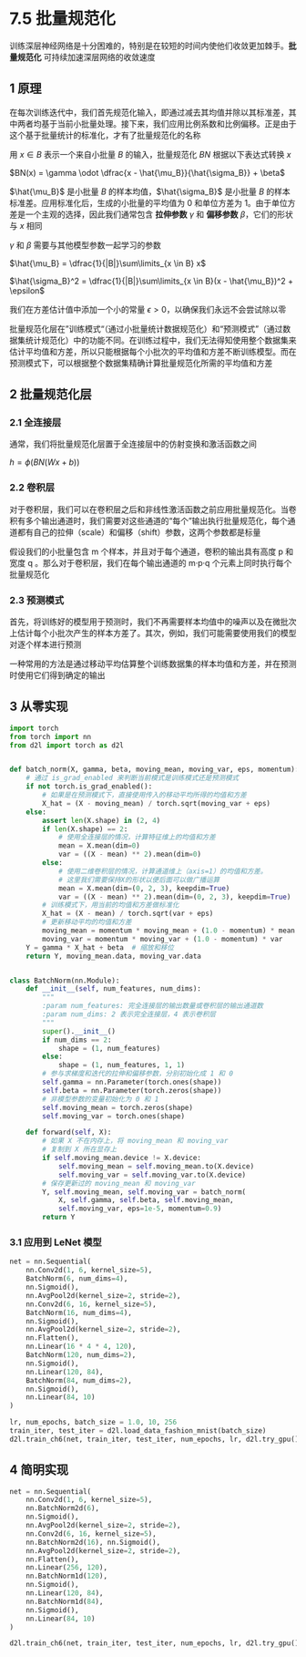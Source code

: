 # 7.5 批量规范化

<!-- !!! tip "说明"

    此文档正在更新中…… -->

训练深层神经网络是十分困难的，特别是在较短的时间内使他们收敛更加棘手。**批量规范化** 可持续加速深层网络的收敛速度

## 1 原理

在每次训练迭代中，我们首先规范化输入，即通过减去其均值并除以其标准差，其中两者均基于当前小批量处理。接下来，我们应用比例系数和比例偏移。正是由于这个基于批量统计的标准化，才有了批量规范化的名称

用 $x \in B$ 表示一个来自小批量 $B$ 的输入，批量规范化 $BN$ 根据以下表达式转换 $x$

$BN(x) = \gamma \odot \dfrac{x - \hat{\mu_B}}{\hat{\sigma_B}} + \beta$

$\hat{\mu_B}$ 是小批量 $B$ 的样本均值，$\hat{\sigma_B}$ 是小批量 $B$ 的样本标准差。应用标准化后，生成的小批量的平均值为 0 和单位方差为 1。由于单位方差是一个主观的选择，因此我们通常包含 **拉伸参数** $\gamma$ 和 **偏移参数** $\beta$，它们的形状与 $x$ 相同

$\gamma$ 和 $\beta$ 需要与其他模型参数一起学习的参数

$\hat{\mu_B} = \dfrac{1}{|B|}\sum\limits_{x \in B} x$

$\hat{\sigma_B}^2 = \dfrac{1}{|B|}\sum\limits_{x \in B}(x - \hat{\mu_B})^2 + \epsilon$

我们在方差估计值中添加一个小的常量 $\epsilon > 0$，以确保我们永远不会尝试除以零

批量规范化层在”训练模式“（通过小批量统计数据规范化）和“预测模式”（通过数据集统计规范化）中的功能不同。在训练过程中，我们无法得知使用整个数据集来估计平均值和方差，所以只能根据每个小批次的平均值和方差不断训练模型。而在预测模式下，可以根据整个数据集精确计算批量规范化所需的平均值和方差

## 2 批量规范化层

### 2.1 全连接层

通常，我们将批量规范化层置于全连接层中的仿射变换和激活函数之间

$h = \phi(BN(Wx + b))$

### 2.2 卷积层

对于卷积层，我们可以在卷积层之后和非线性激活函数之前应用批量规范化。当卷积有多个输出通道时，我们需要对这些通道的“每个”输出执行批量规范化，每个通道都有自己的拉伸（scale）和偏移（shift）参数，这两个参数都是标量

假设我们的小批量包含 m 个样本，并且对于每个通道，卷积的输出具有高度 p 和宽度 q 。那么对于卷积层，我们在每个输出通道的 m·p·q 个元素上同时执行每个批量规范化

### 2.3 预测模式

首先，将训练好的模型用于预测时，我们不再需要样本均值中的噪声以及在微批次上估计每个小批次产生的样本方差了。其次，例如，我们可能需要使用我们的模型对逐个样本进行预测

一种常用的方法是通过移动平均估算整个训练数据集的样本均值和方差，并在预测时使用它们得到确定的输出

## 3 从零实现

```python linenums="1"
import torch
from torch import nn
from d2l import torch as d2l


def batch_norm(X, gamma, beta, moving_mean, moving_var, eps, momentum):
    # 通过 is_grad_enabled 来判断当前模式是训练模式还是预测模式
    if not torch.is_grad_enabled():
        # 如果是在预测模式下，直接使用传入的移动平均所得的均值和方差
        X_hat = (X - moving_mean) / torch.sqrt(moving_var + eps)
    else:
        assert len(X.shape) in (2, 4)
        if len(X.shape) == 2:
            # 使用全连接层的情况，计算特征维上的均值和方差
            mean = X.mean(dim=0)
            var = ((X - mean) ** 2).mean(dim=0)
        else:
            # 使用二维卷积层的情况，计算通道维上（axis=1）的均值和方差。
            # 这里我们需要保持X的形状以便后面可以做广播运算
            mean = X.mean(dim=(0, 2, 3), keepdim=True)
            var = ((X - mean) ** 2).mean(dim=(0, 2, 3), keepdim=True)
        # 训练模式下，用当前的均值和方差做标准化
        X_hat = (X - mean) / torch.sqrt(var + eps)
        # 更新移动平均的均值和方差
        moving_mean = momentum * moving_mean + (1.0 - momentum) * mean
        moving_var = momentum * moving_var + (1.0 - momentum) * var
    Y = gamma * X_hat + beta  # 缩放和移位
    return Y, moving_mean.data, moving_var.data


class BatchNorm(nn.Module):
    def __init__(self, num_features, num_dims):
        """
        :param num_features: 完全连接层的输出数量或卷积层的输出通道数
        :param num_dims: 2 表示完全连接层，4 表示卷积层
        """
        super().__init__()
        if num_dims == 2:
            shape = (1, num_features)
        else:
            shape = (1, num_features, 1, 1)
        # 参与求梯度和迭代的拉伸和偏移参数，分别初始化成 1 和 0
        self.gamma = nn.Parameter(torch.ones(shape))
        self.beta = nn.Parameter(torch.zeros(shape))
        # 非模型参数的变量初始化为 0 和 1
        self.moving_mean = torch.zeros(shape)
        self.moving_var = torch.ones(shape)

    def forward(self, X):
        # 如果 X 不在内存上，将 moving_mean 和 moving_var
        # 复制到 X 所在显存上
        if self.moving_mean.device != X.device:
            self.moving_mean = self.moving_mean.to(X.device)
            self.moving_var = self.moving_var.to(X.device)
        # 保存更新过的 moving_mean 和 moving_var
        Y, self.moving_mean, self.moving_var = batch_norm(
            X, self.gamma, self.beta, self.moving_mean,
            self.moving_var, eps=1e-5, momentum=0.9)
        return Y
```

### 3.1 应用到 LeNet 模型

```python linenums="1"
net = nn.Sequential(
    nn.Conv2d(1, 6, kernel_size=5),
    BatchNorm(6, num_dims=4),
    nn.Sigmoid(),
    nn.AvgPool2d(kernel_size=2, stride=2),
    nn.Conv2d(6, 16, kernel_size=5),
    BatchNorm(16, num_dims=4),
    nn.Sigmoid(),
    nn.AvgPool2d(kernel_size=2, stride=2),
    nn.Flatten(),
    nn.Linear(16 * 4 * 4, 120),
    BatchNorm(120, num_dims=2),
    nn.Sigmoid(),
    nn.Linear(120, 84),
    BatchNorm(84, num_dims=2),
    nn.Sigmoid(),
    nn.Linear(84, 10)
)

lr, num_epochs, batch_size = 1.0, 10, 256
train_iter, test_iter = d2l.load_data_fashion_mnist(batch_size)
d2l.train_ch6(net, train_iter, test_iter, num_epochs, lr, d2l.try_gpu())
```

## 4 简明实现

```python linenums="1"
net = nn.Sequential(
    nn.Conv2d(1, 6, kernel_size=5), 
    nn.BatchNorm2d(6), 
    nn.Sigmoid(),
    nn.AvgPool2d(kernel_size=2, stride=2),
    nn.Conv2d(6, 16, kernel_size=5), 
    nn.BatchNorm2d(16), nn.Sigmoid(),
    nn.AvgPool2d(kernel_size=2, stride=2), 
    nn.Flatten(),
    nn.Linear(256, 120), 
    nn.BatchNorm1d(120), 
    nn.Sigmoid(),
    nn.Linear(120, 84), 
    nn.BatchNorm1d(84), 
    nn.Sigmoid(),
    nn.Linear(84, 10)
)

d2l.train_ch6(net, train_iter, test_iter, num_epochs, lr, d2l.try_gpu())
```

